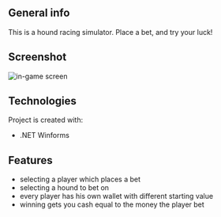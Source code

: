 ## General info
This is a hound racing simulator. Place a bet, and try your luck!

## Screenshot
![in-game screen](https://i.ibb.co/C7hM4Zs/Adnotacja-2020-08-10-132141.png)
    
## Technologies
Project is created with:
* .NET Winforms
## Features
* selecting a player which places a bet
* selecting a hound to bet on
* every player has his own wallet with different starting value
* winning gets you cash equal to the money the player bet
